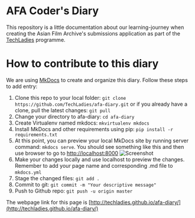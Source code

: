 # AFA Coder's Diary

This repository is a little documentation about our learning-journey when
creating the Asian Film Archive's submissions application as part of the
[TechLadies](http://techladies.co) programme.

# How to contribute to this diary

We are using [MkDocs](http://www.mkdocs.org) to create and organize this diary. Follow these steps to add entry:

1. Clone this repo to your local folder: `git clone https://github.com/TechLadies/afa-diary.git` or if you already have a clone, pull the latest changes: `git pull`
1. Change your directory to afa-diary: `cd afa-diary`
1. Create Virtualenv named mkdocs: `mkvirtualenv mkdocs`
1. Install MkDocs and other requirements using pip: `pip install -r requirements.txt`
1. At this point, you can preview your local MkDocs site by running server command: `mkdocs serve`. You should see something like this and then use browser to go to [http://localhost:8000](http://localhost:8000) ![Screenshot](http://i.imgur.com/UePJaxN.png)
1. Make your changes locally and use localhost to preview the changes. Remember to add your page name and corresponding .md file to `mkdocs.yml`
1. Stage the changed files: `git add .`
1. Commit to git: `git commit -m "Your descriptive message"`
1. Push to Github repo: `git push -u origin master`

The webpage link for this page is [http://techladies.github.io/afa-diary/](http://techladies.github.io/afa-diary/)
